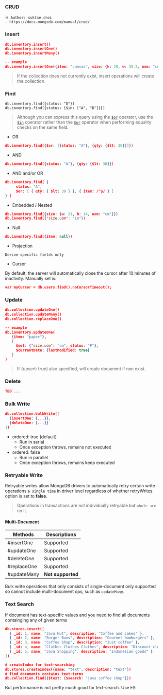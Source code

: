 ### CRUD

```
ㅁ Author: suktae.choi
- https://docs.mongodb.com/manual/crud/
```

### Insert

```json
db.inventory.insert()
db.inventory.insertOne()
db.inventory.insertMany()

-- example
db.inventory.insertOne({item: "canvas", size: {h: 28, w: 35.5, uom: "cm"}})
```

> If the collection does not currently exist, insert operations will create the collection.

### Find

```
db.inventory.find({status: "D"})
db.inventory.find({status: {$in: ["A", "D"]}})
```

> Although you can express this query using the [`$or`](https://docs.mongodb.com/manual/reference/operator/query/or/#op._S_or) operator, use the [`$in`](https://docs.mongodb.com/manual/reference/operator/query/in/#op._S_in) operator rather than the [`$or`](https://docs.mongodb.com/manual/reference/operator/query/or/#op._S_or) operator when performing equality checks on the same field.

- OR

```json
db.inventory.find({$or: [{status: "A"}, {qty: {$lt: 30}}]})
```

- AND

```json
db.inventory.find({status: "A"}, {qty: {$lt: 30}})
```

- AND and/or OR

```json
db.inventory.find( {
     status: "A",
     $or: [ { qty: { $lt: 30 } }, { item: /^p/ } ]
} )
```

- Embedded / Nested

```json
db.inventory.find({size: {w: 21, h: 14, uom: "cm"}})
db.inventory.find({"size.uom": "in"})
```

- Null

```json
db.inventory.find({item: null})
```

- Projection

```
Derive specific fields only
```

- Cursor

By default, the server will automatically close the cursor after 10 minutes of inactivity. Manually set is:

```json
var myCursor = db.users.find().noCursorTimeout();
```

### Update

```json
db.collection.updateOne()
db.collection.updateMany()
db.collection.replaceOne()

-- example
db.inventory.updateOne(
   {item: "paper"},
   {
     $set: {"size.uom": "cm", status: "P"},
     $currentDate: {lastModified: true}
   }
)
```

> If {upsert: true} also specified, will create document if non exist.

### Delete

```json
TBD ...
```

### Bulk Write

```json
db.collection.bulkWrite([
  {insertOne: {...}},
  {deleteOne: {...}}
])
```

- ordered: true  (default)
  - Run in serial
  - Once exception throws, remains not executed
- ordered: false
  - Run in parallel
  - Once exception throws, remains keep executed

### Retryable Write

Retryable writes allow MongoDB drivers to automatically retry certain write operations `a single time` in driver level regardless of whether retryWrites option is set to **false.**

> Operations in transactions are not individually retryable but `whole are` on it.

#### Multi-Document

| Methods     | Descriptions      |
| ----------- | ----------------- |
| #insertOne  | Supported         |
| #updateOne  | Supported         |
| #deleteOne  | Supported         |
| #replaceOne | Supported         |
| #updateMany | **Not supported** |

Bulk write operations that only consists of single-document only supported so cannot include multi-document ops, such as `updateMany`.

### Text Search

If document has text-specific values and you need to find all documents containging any of given terms

```json
db.stores.insert([
  { _id: 1, name: "Java Hut", description: "Coffee and cakes" },
  { _id: 2, name: "Burger Buns", description: "Gourmet hamburgers" },
  { _id: 3, name: "Coffee Shop", description: "Just coffee" },
  { _id: 4, name: "Clothes Clothes Clothes", description: "Discount clothing" },
  { _id: 5, name: "Java Shopping", description: "Indonesian goods" }
])

# createIndex for text-searching
db.stores.createIndex({name: "text", description: "text"})
# find documents contains text-terms
db.collection.find({$text: {$search: "java coffee shop"}})
```

But performance is not pretty much good for text-search. Use ES